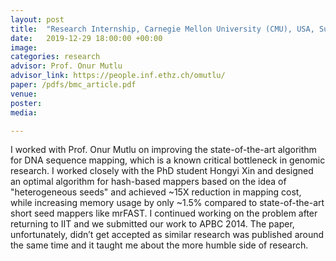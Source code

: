 ```yaml
---
layout: post
title:  "Research Internship, Carnegie Mellon University (CMU), USA, Summer 2013"
date:   2019-12-29 18:00:00 +00:00
image: 
categories: research
advisor: Prof. Onur Mutlu
advisor_link: https://people.inf.ethz.ch/omutlu/
paper: /pdfs/bmc_article.pdf
venue: 
poster: 
media: 

---
```

I worked with Prof. Onur Mutlu on improving the state-of-the-art algorithm for DNA sequence mapping, which is a known critical bottleneck in genomic research. I worked closely with the PhD student Hongyi Xin and designed an optimal algorithm for hash-based mappers based on the idea of "heterogeneous seeds" and achieved ~15X reduction in mapping cost, while increasing memory usage by only ~1.5% compared to state-of-the-art short seed mappers like mrFAST. I continued working on the problem after returning to IIT and we submitted our work to APBC 2014. The paper, unfortunately, didn’t get accepted as similar research was published around the same time and it taught me about the more humble side of research.
